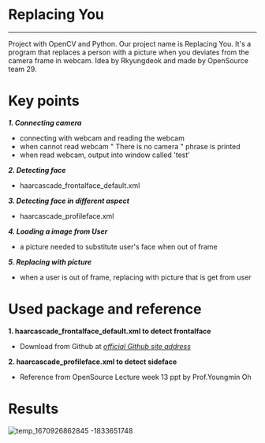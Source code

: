 # Replacing You

--- 
Project with OpenCV and Python.
Our project name is Replacing You. It's a program that replaces a person with a picture when you deviates from the camera frame in webcam.
Idea by Rkyungdeok and made by OpenSource team 29.


# Key points

***1. Connecting camera***
- connecting with webcam and reading the webcam
- when cannot read webcam " There is no camera " phrase is printed
- when read webcam, output into window called 'test'

***2. Detecting face***
- haarcascade_frontalface_default.xml

***3. Detecting face in different aspect***
- haarcascade_profileface.xml

***4. Loading a image from User***
- a picture needed to substitute user's face when out of frame

***5. Replacing with picture***
- when a user is out of frame, replacing with picture that is get from user

# Used package and reference
**1. haarcascade_frontalface_default.xml to detect frontalface**
- Download from Github at [*official Github site address*](https://github.com/opencv/opencv/tree/master/data/haarcascades)

**2. haarcascade_profileface.xml to detect sideface**
- Reference from OpenSource Lecture week 13 ppt by Prof.Youngmin Oh

# Results

![temp_1670926862845 -1833651748](https://user-images.githubusercontent.com/113025040/207292573-8fc1a459-09db-4ea1-a87d-0a1a44b33f4e.jpeg)
